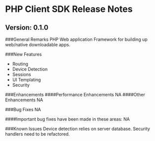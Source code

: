 PHP Client SDK Release Notes
===

Version: 0.1.0
---

###General Remarks
PHP Web application Framework for building up web/native downloadable apps.

###New Features
- Routing
- Device Detection
- Sessions
- UI Templating
- Security

###Enhancements
####Performance Enhancements
    NA
####Other Enhancements
    NA

###Bug Fixes
    NA
    
####Important bug fixes have been made in these areas:
    NA

###Known Issues
    Device detection relies on server database.
    Security handlers need to be refactored.

